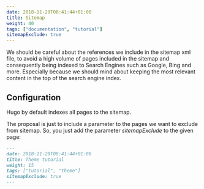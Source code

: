 ```yaml
---
date: 2018-11-29T08:41:44+01:00
title: Sitemap
weight: 40
tags: ["documentation", "tutorial"]
sitemapExclude: true
---
```


We should be careful about the references we include in the sitemap xml file, to avoid a high volume of pages included in the sitemap and consequently being indexed to Search Engines such as Google, Bing and more. Especially because we should mind about keeping the most relevant content in the top of the search engine index.

## Configuration 

Hugo by default indexes all pages to the sitemap. 

The proposal is just to include a parameter to the pages we want to exclude from sitemap.
So, you just add the parameter *sitemapExclude* to the given page: 

```markdown
---
date: 2018-11-29T08:41:44+01:00
title: Theme tutorial
weight: 15
tags: ["tutorial", "theme"] 
sitemapExclude: true
---
```